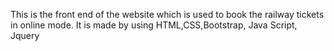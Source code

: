 This is the front end of the website which is used to book the railway tickets in online mode.
It is made by using HTML,CSS,Bootstrap, Java Script, Jquery

